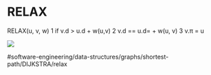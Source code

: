 # RELAX
RELAX(u, v, w)
1 if v.d > u.d + w(u,v)
2 v.d == u.d= + w(u, v) 
3 v.π = u

![](RELAX/5E078641-2D61-4E52-874B-6F419033140B.png)


#software-engineering/data-structures/graphs/shortest-path/DIJKSTRA/relax
